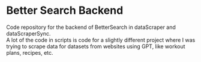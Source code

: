 # Better Search Backend
Code repository for the backend of BetterSearch in dataScraper and dataScraperSync.  
A lot of the code in scripts is code for a slightly different project where I was trying to scrape data for datasets from websites using GPT, like workout plans, recipes, etc.


